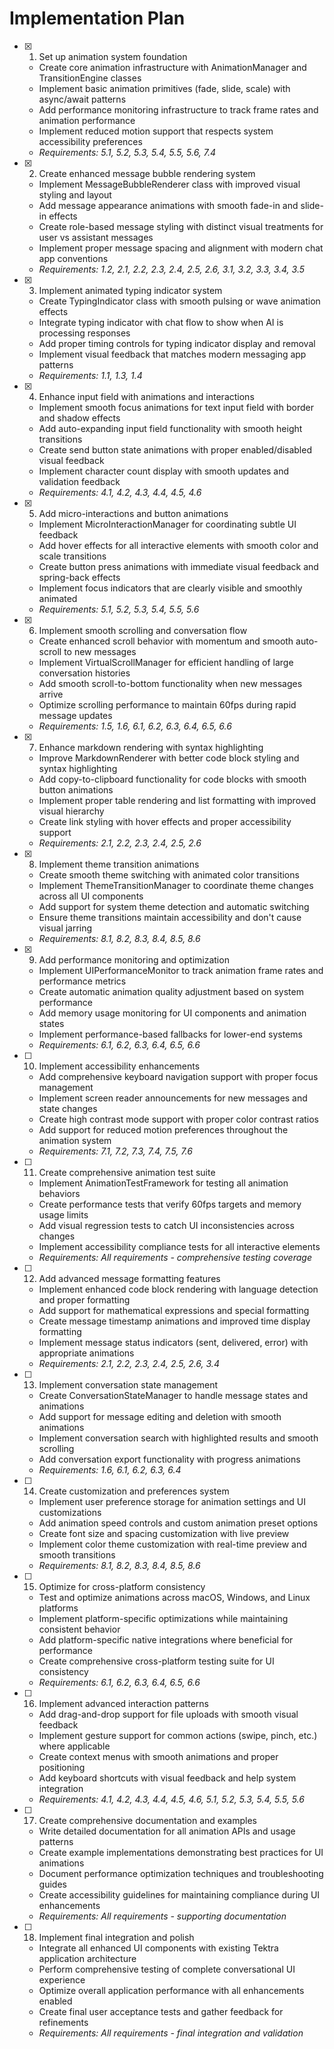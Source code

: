 # Implementation Plan

- [x] 1. Set up animation system foundation
  - Create core animation infrastructure with AnimationManager and TransitionEngine classes
  - Implement basic animation primitives (fade, slide, scale) with async/await patterns
  - Add performance monitoring infrastructure to track frame rates and animation performance
  - Implement reduced motion support that respects system accessibility preferences
  - _Requirements: 5.1, 5.2, 5.3, 5.4, 5.5, 5.6, 7.4_

- [x] 2. Create enhanced message bubble rendering system
  - Implement MessageBubbleRenderer class with improved visual styling and layout
  - Add message appearance animations with smooth fade-in and slide-in effects
  - Create role-based message styling with distinct visual treatments for user vs assistant messages
  - Implement proper message spacing and alignment with modern chat app conventions
  - _Requirements: 1.2, 2.1, 2.2, 2.3, 2.4, 2.5, 2.6, 3.1, 3.2, 3.3, 3.4, 3.5_

- [x] 3. Implement animated typing indicator system
  - Create TypingIndicator class with smooth pulsing or wave animation effects
  - Integrate typing indicator with chat flow to show when AI is processing responses
  - Add proper timing controls for typing indicator display and removal
  - Implement visual feedback that matches modern messaging app patterns
  - _Requirements: 1.1, 1.3, 1.4_

- [x] 4. Enhance input field with animations and interactions
  - Implement smooth focus animations for text input field with border and shadow effects
  - Add auto-expanding input field functionality with smooth height transitions
  - Create send button state animations with proper enabled/disabled visual feedback
  - Implement character count display with smooth updates and validation feedback
  - _Requirements: 4.1, 4.2, 4.3, 4.4, 4.5, 4.6_

- [x] 5. Add micro-interactions and button animations
  - Implement MicroInteractionManager for coordinating subtle UI feedback
  - Add hover effects for all interactive elements with smooth color and scale transitions
  - Create button press animations with immediate visual feedback and spring-back effects
  - Implement focus indicators that are clearly visible and smoothly animated
  - _Requirements: 5.1, 5.2, 5.3, 5.4, 5.5, 5.6_

- [x] 6. Implement smooth scrolling and conversation flow
  - Create enhanced scroll behavior with momentum and smooth auto-scroll to new messages
  - Implement VirtualScrollManager for efficient handling of large conversation histories
  - Add smooth scroll-to-bottom functionality when new messages arrive
  - Optimize scrolling performance to maintain 60fps during rapid message updates
  - _Requirements: 1.5, 1.6, 6.1, 6.2, 6.3, 6.4, 6.5, 6.6_

- [x] 7. Enhance markdown rendering with syntax highlighting
  - Improve MarkdownRenderer with better code block styling and syntax highlighting
  - Add copy-to-clipboard functionality for code blocks with smooth button animations
  - Implement proper table rendering and list formatting with improved visual hierarchy
  - Create link styling with hover effects and proper accessibility support
  - _Requirements: 2.1, 2.2, 2.3, 2.4, 2.5, 2.6_

- [x] 8. Implement theme transition animations
  - Create smooth theme switching with animated color transitions
  - Implement ThemeTransitionManager to coordinate theme changes across all UI components
  - Add support for system theme detection and automatic switching
  - Ensure theme transitions maintain accessibility and don't cause visual jarring
  - _Requirements: 8.1, 8.2, 8.3, 8.4, 8.5, 8.6_

- [x] 9. Add performance monitoring and optimization
  - Implement UIPerformanceMonitor to track animation frame rates and performance metrics
  - Create automatic animation quality adjustment based on system performance
  - Add memory usage monitoring for UI components and animation states
  - Implement performance-based fallbacks for lower-end systems
  - _Requirements: 6.1, 6.2, 6.3, 6.4, 6.5, 6.6_

- [ ] 10. Implement accessibility enhancements
  - Add comprehensive keyboard navigation support with proper focus management
  - Implement screen reader announcements for new messages and state changes
  - Create high contrast mode support with proper color contrast ratios
  - Add support for reduced motion preferences throughout the animation system
  - _Requirements: 7.1, 7.2, 7.3, 7.4, 7.5, 7.6_

- [ ] 11. Create comprehensive animation test suite
  - Implement AnimationTestFramework for testing all animation behaviors
  - Create performance tests that verify 60fps targets and memory usage limits
  - Add visual regression tests to catch UI inconsistencies across changes
  - Implement accessibility compliance tests for all interactive elements
  - _Requirements: All requirements - comprehensive testing coverage_

- [ ] 12. Add advanced message formatting features
  - Implement enhanced code block rendering with language detection and proper formatting
  - Add support for mathematical expressions and special formatting
  - Create message timestamp animations and improved time display formatting
  - Implement message status indicators (sent, delivered, error) with appropriate animations
  - _Requirements: 2.1, 2.2, 2.3, 2.4, 2.5, 2.6, 3.4_

- [ ] 13. Implement conversation state management
  - Create ConversationStateManager to handle message states and animations
  - Add support for message editing and deletion with smooth animations
  - Implement conversation search with highlighted results and smooth scrolling
  - Add conversation export functionality with progress animations
  - _Requirements: 1.6, 6.1, 6.2, 6.3, 6.4_

- [ ] 14. Create customization and preferences system
  - Implement user preference storage for animation settings and UI customizations
  - Add animation speed controls and custom animation preset options
  - Create font size and spacing customization with live preview
  - Implement color theme customization with real-time preview and smooth transitions
  - _Requirements: 8.1, 8.2, 8.3, 8.4, 8.5, 8.6_

- [ ] 15. Optimize for cross-platform consistency
  - Test and optimize animations across macOS, Windows, and Linux platforms
  - Implement platform-specific optimizations while maintaining consistent behavior
  - Add platform-specific native integrations where beneficial for performance
  - Create comprehensive cross-platform testing suite for UI consistency
  - _Requirements: 6.1, 6.2, 6.3, 6.4, 6.5, 6.6_

- [ ] 16. Implement advanced interaction patterns
  - Add drag-and-drop support for file uploads with smooth visual feedback
  - Implement gesture support for common actions (swipe, pinch, etc.) where applicable
  - Create context menus with smooth animations and proper positioning
  - Add keyboard shortcuts with visual feedback and help system integration
  - _Requirements: 4.1, 4.2, 4.3, 4.4, 4.5, 4.6, 5.1, 5.2, 5.3, 5.4, 5.5, 5.6_

- [ ] 17. Create comprehensive documentation and examples
  - Write detailed documentation for all animation APIs and usage patterns
  - Create example implementations demonstrating best practices for UI animations
  - Document performance optimization techniques and troubleshooting guides
  - Create accessibility guidelines for maintaining compliance during UI enhancements
  - _Requirements: All requirements - supporting documentation_

- [ ] 18. Implement final integration and polish
  - Integrate all enhanced UI components with existing Tektra application architecture
  - Perform comprehensive testing of complete conversational UI experience
  - Optimize overall application performance with all enhancements enabled
  - Create final user acceptance tests and gather feedback for refinements
  - _Requirements: All requirements - final integration and validation_